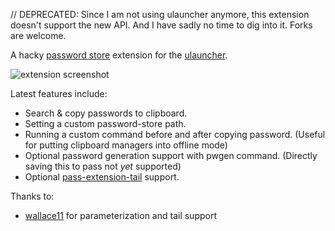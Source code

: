 // DEPRECATED: Since I am not using ulauncher anymore, this extension doesn't support the new API.
And I have sadly no time to dig into it. Forks are welcome.

A hacky [password store](https://www.passwordstore.org/) extension for the [ulauncher](https://ulauncher.io/).

![extension screenshot](https://i.imgur.com/T9mYiIk.png)

Latest features include:
- Search & copy passwords to clipboard.
- Setting a custom password-store path.
- Running a custom command before and after copying password. (Useful for putting clipboard managers into offline mode)
- Optional password generation support with pwgen command. (Directly saving this to pass not *yet* supported)
- Optional [pass-extension-tail](https://git.io/vpSgV) support.

Thanks to:
- [wallace11](https://github.com/wallace11) for parameterization and tail support
